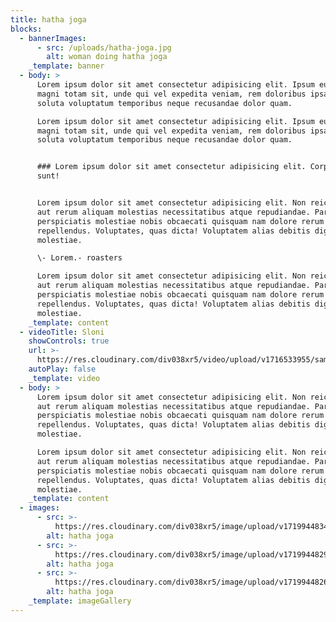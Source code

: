 ```yaml
---
title: hatha joga
blocks:
  - bannerImages:
      - src: /uploads/hatha-joga.jpg
        alt: woman doing hatha joga
    _template: banner
  - body: >
      Lorem ipsum dolor sit amet consectetur adipisicing elit. Ipsum eum modi
      magni totam sit, unde qui vel expedita veniam, rem doloribus ipsa eius
      soluta voluptatum temporibus neque recusandae dolor quam.

      Lorem ipsum dolor sit amet consectetur adipisicing elit. Ipsum eum modi
      magni totam sit, unde qui vel expedita veniam, rem doloribus ipsa eius
      soluta voluptatum temporibus neque recusandae dolor quam.


      ### Lorem ipsum dolor sit amet consectetur adipisicing elit. Corporis,
      sunt!


      Lorem ipsum dolor sit amet consectetur adipisicing elit. Non reiciendis
      aut rerum aliquam molestias necessitatibus atque repudiandae. Pariatur
      perspiciatis molestiae nobis obcaecati quisquam nam dolore rerum
      repellendus. Voluptates, quas dicta! Voluptatem alias debitis dignissimos
      molestiae.

      \- Lorem.- roasters

      Lorem ipsum dolor sit amet consectetur adipisicing elit. Non reiciendis
      aut rerum aliquam molestias necessitatibus atque repudiandae. Pariatur
      perspiciatis molestiae nobis obcaecati quisquam nam dolore rerum
      repellendus. Voluptates, quas dicta! Voluptatem alias debitis dignissimos
      molestiae.
    _template: content
  - videoTitle: Sloni
    showControls: true
    url: >-
      https://res.cloudinary.com/div038xr5/video/upload/v1716533955/samples/elephants.mp4
    autoPlay: false
    _template: video
  - body: >
      Lorem ipsum dolor sit amet consectetur adipisicing elit. Non reiciendis
      aut rerum aliquam molestias necessitatibus atque repudiandae. Pariatur
      perspiciatis molestiae nobis obcaecati quisquam nam dolore rerum
      repellendus. Voluptates, quas dicta! Voluptatem alias debitis dignissimos
      molestiae.

      Lorem ipsum dolor sit amet consectetur adipisicing elit. Non reiciendis
      aut rerum aliquam molestias necessitatibus atque repudiandae. Pariatur
      perspiciatis molestiae nobis obcaecati quisquam nam dolore rerum
      repellendus. Voluptates, quas dicta! Voluptatem alias debitis dignissimos
      molestiae.
    _template: content
  - images:
      - src: >-
          https://res.cloudinary.com/div038xr5/image/upload/v1719944834/zdrava-rutina/hatha-joga/hatha_20yoga_201178187_1280_zzazxq.jpg
        alt: hatha joga
      - src: >-
          https://res.cloudinary.com/div038xr5/image/upload/v1719944829/zdrava-rutina/hatha-joga/Hatha_20Yoga_20Foundations.jpg_nxxnka.jpg
        alt: hatha joga
      - src: >-
          https://res.cloudinary.com/div038xr5/image/upload/v1719944826/zdrava-rutina/hatha-joga/78635074_t7h4yw.jpg
        alt: hatha joga
    _template: imageGallery
---
```



